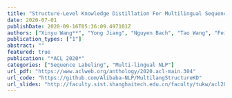 ```yaml
---
title: "Structure-Level Knowledge Distillation For Multilingual Sequence Labeling"
date: 2020-07-01
publishDate: 2020-09-16T05:36:09.497101Z
authors: ["Xinyu Wang**", "Yong Jiang", "Nguyen Bach", "Tao Wang", "Fei Huang", "Kewei Tu"]
publication_types: ["1"]
abstract: ""
featured: true
publication: "*ACL 2020*"
categories: ["Sequence Labeling", "Multi-lingual NLP"]
url_pdf: "https://www.aclweb.org/anthology/2020.acl-main.304"
url_code: "https://github.com/Alibaba-NLP/MultilangStructureKD"
url_slides: "http://faculty.sist.shanghaitech.edu.cn/faculty/tukw/acl20kd-slides.pdf"
---
```


